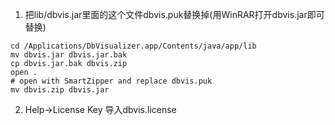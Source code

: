 1. 把lib/dbvis.jar里面的这个文件dbvis.puk替换掉(用WinRAR打开dbvis.jar即可替换)

```console
cd /Applications/DbVisualizer.app/Contents/java/app/lib
mv dbvis.jar dbvis.jar.bak
cp dbvis.jar.bak dbvis.zip
open .
# open with SmartZipper and replace dbvis.puk
mv dbvis.zip dbvis.jar
```

2. Help->License Key 导入dbvis.license

